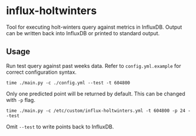 # influx-holtwinters
Tool for executing holt-winters query against metrics in InfluxDB. Output can be written back into InfluxDB or printed to standard output.

## Usage

Run test query against past weeks data. Refer to `config.yml.example` for correct configuration syntax.

```
time ./main.py -c ./config.yml --test -t 604800
```

Only one predicted point will be returned by default. This can be changed with `-p` flag.

```
time ./main.py -c /etc/custom/influx-holtwinters.yml -t 604800 -p 24 --test
```

Omit `--test` to write points back to InfluxDB.

